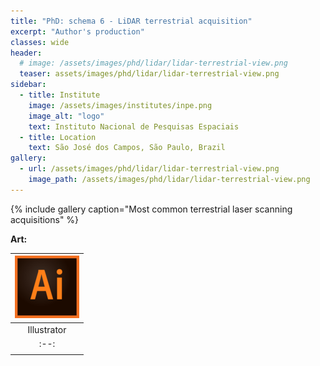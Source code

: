 ```yaml
---
title: "PhD: schema 6 - LiDAR terrestrial acquisition"
excerpt: "Author's production"
classes: wide
header:
  # image: /assets/images/phd/lidar/lidar-terrestrial-view.png
  teaser: assets/images/phd/lidar/lidar-terrestrial-view.png
sidebar:
  - title: Institute
    image: /assets/images/institutes/inpe.png
    image_alt: "logo"
    text: Instituto Nacional de Pesquisas Espaciais
  - title: Location
    text: São José dos Campos, São Paulo, Brazil
gallery:  
  - url: /assets/images/phd/lidar/lidar-terrestrial-view.png
    image_path: /assets/images/phd/lidar/lidar-terrestrial-view.png
---
```


{% include gallery caption="Most common terrestrial laser scanning acquisitions" %}

**Art:**

| ![alt-Adobe Illustrator](/assets/images/logo/same-dim/illustrator.png?style=centerme) |
|:--:|
| Illustrator | 
|:--:|
|<i class="fa fa-ellipsis-h" style="color:#00bfff"></i><i class="fa fa-ellipsis-h" style="color:#00bfff"></i><i class="fa fa-ellipsis-h" style="color:#00bfff"></i><i class="fa fa-ellipsis-h" style="color:#00bfff"></i><i class="fa fa-ellipsis-h" style="color:#00bfff"></i>|


